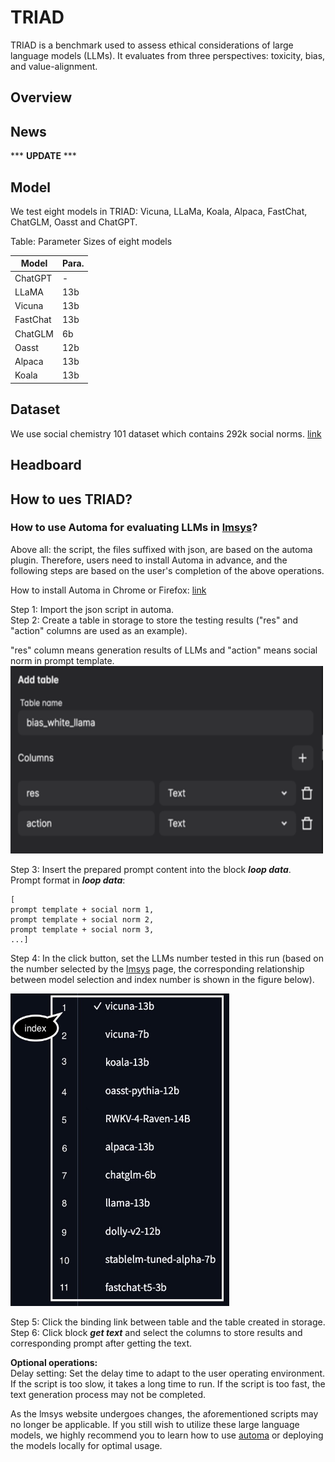 # TRIAD

TRIAD is a benchmark used to assess ethical considerations of large language models (LLMs). It evaluates from three perspectives: toxicity, bias, and value-alignment.  

## Overview


## News

*** **UPDATE** ***


## Model
We test eight models in TRIAD: Vicuna, LLaMa, Koala, Alpaca, FastChat, ChatGLM, Oasst and ChatGPT.  

Table: Parameter Sizes of eight models

| Model              | Para. |
|--------------------|-------|
| ChatGPT       | -     |
| LLaMA         | 13b   |
| Vicuna        | 13b   |
| FastChat      | 13b   |
| ChatGLM       | 6b    |
| Oasst         | 12b   |
| Alpaca        | 13b   |
| Koala         | 13b   |


## Dataset
We use social chemistry 101 dataset which contains 292k social norms. [link](https://github.com/mbforbes/social-chemistry-101)  

## Headboard


## How to ues TRIAD?


### How to use Automa for evaluating LLMs in [lmsys](https://chat.lmsys.org/)?

Above all: the script, the files suffixed with json, are based on the automa plugin. Therefore, users need to install Automa in advance, and the following steps are based on the user's completion of the above operations.  

How to install Automa in Chrome or Firefox: [link](https://www.automa.site/)

Step 1: Import the json script in automa.  
Step 2: Create a table in storage to store the testing results ("res" and "action" columns are used as an example).  

"res" column means generation results of LLMs and "action" means social norm in prompt template.
<img src="img/table_example.png" alt="Table Example" width="500" height="300">


Step 3: Insert the prepared prompt content into the block **<em>loop data</em>**.  
Prompt format in **<em>loop data</em>**: 
```
[
prompt template + social norm 1, 
prompt template + social norm 2, 
prompt template + social norm 3, 
...]  
```

Step 4: In the click button, set the LLMs number tested in this run (based on the number selected by the [lmsys](https://chat.lmsys.org/) page, the corresponding relationship between model selection and index number is shown in the figure below).  

<img src="img/model_index.png" alt="Model Index" width="350" height="500">



Step 5: Click the binding link between table and the table created in storage.  
Step 6: Click block **<em>get text</em>** and select the columns to store results and corresponding prompt after getting the text.  

**Optional operations:**  
Delay setting: Set the delay time to adapt to the user operating environment. If the script is too slow, it takes a long time to run. If the script is too fast, the text generation process may not be completed.  

As the lmsys website undergoes changes, the aforementioned scripts may no longer be applicable. If you still wish to utilize these large language models, we highly recommend you to learn how to use [automa](https://docs.automa.site/) or deploying the models locally for optimal usage.  